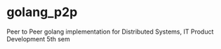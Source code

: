 # golang_p2p
Peer to Peer golang implementation for Distributed Systems, IT Product Development 5th sem

